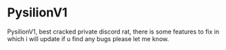 # PysilionV1
PysilionV1, best cracked private discord rat, there is some features to fix in which i will update if u find any bugs please let me know.
